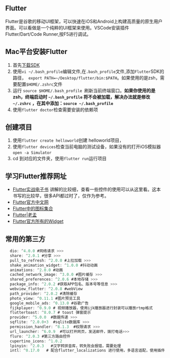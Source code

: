 ## Flutter
Flutter是谷歌的移动UI框架，可以快速在iOS和Android上构建高质量的原生用户界面。可以看做是一个纯粹的UI框架来使用。VSCode安装插件Flutter/Dart/Code Runner,按F5进行调试。

## Mac平台安装Flutter
1. 首先[下载SDK](https://flutter.dev/docs/development/tools/sdk/releases#macos)
2. 使用`vi ~/.bash_profile`编辑文件,在`.bash_profile`文件,添加`Flutter`SDK的路径，` export PATH=~/Desktop/flutter/bin:$PATH`。如果使用的是zsh，需要配置`$HOME/.zshrc`文件
3. 运行 `source $HOME/.bash_profile `刷新当前终端窗口。**如果你使用的是zsh，终端启动时 `~/.bash_profile` 将不会被加载，解决办法就是修改 `~/.zshrc` ，在其中添加：`source ~/.bash_profile`**
4. 使用`flutter doctor`检查需要安装的依赖项

## 创建项目
1. 使用`flutter create helloworld`创建 helloworld项目，
2. 使用`flutter devices`检查当前电脑的测试设备，如果没有的打开iOS模拟器`open -a Simulator`
3. cd 到对应的文件夹，使用`flutter run`运行项目

## 学习Flutter推荐网址
* [Flutter实战电子书](https://book.flutterchina.club/#%E7%BC%98%E8%B5%B7) 讲解的比较细，查看一些控件的使用可以从这里看。这本书写的比较早，很多API都过时了，仅作为参考。
* [Flutter官方中文网](https://flutter.cn/docs/cookbook)
* [Flutter中的图标集合](https://fonts.google.com/icons?selected=Material+Icons)
* [Flutter|老孟](http://laomengit.com/guide/widgets/TextField.html)
* [Flutter官方所有的Widget](https://flutter.dev/docs/development/ui/widgets)

## 常用的第三方
```dart
  dio: ^4.0.0 #网络请求 >>>
  share: ^2.0.1 #分享 >>>
  pull_to_refresh: ^2.0.0 #上拉加载 >>>
  shake_animation_widget: ^1.0.0 #抖动动画
  animations: ^2.0.0 #动画
  cached_network_image: ^3.0.0 #图片缓存 >>>
  shared_preferences: ^2.0.6 #本地存储 >>>
  package_info: ^2.0.2 #获取APP包名、版本号等信息 >>>
  webview_flutter: ^2.0.8 #webView
  path_provider: ^2.0.2 #清除缓存
  photo_view: ^0.11.1 #图片预览工具
  google_mobile_ads: ^0.13.0 #谷歌广告
  fijkplayer: ^0.9.0 # 视频播放器，使用ijk播放器进行封装可以播放rtmp格式
  fluttertoast: ^8.0.7 # toast 弹窗提示
  provider: ^5.0.0  #数据传递 >>>
  sqflite: ^2.0.0+3  #sqlite数据库 >>>
  permission_handler: ^8.1.3  #权限请求 >>>
  url_launcher: ^6.0.9  #可以打开网页，发送邮件，拨打电话>>>
  fluro: ^2.0.3 #第三方路由控件
  cupertino_icons: ^1.0.2
  lpinyin: ^2.0.3   #汉字转拼音库，转失败会报错，需要处理
  intl: ^0.17.0   # 配合flutter_localizations 进行使用，多语言适配，使用插件Flutter_intl
```
